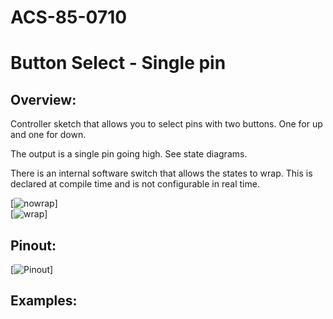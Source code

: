 # ACS-85-0710
Button Select - Single pin
==============

## Overview:

Controller sketch that allows you to select pins with two buttons.  One for up and one for down.

The output is a single pin going high. See state diagrams.

There is an internal software switch that allows the states to wrap. This is declared at compile time and is not configurable in real time.

 

[![nowrap](https://github.com/robstave/ArduinoComponentSketches/blob/master/ACS-85%20ATTiny85%20sketches/ACS-85-0710/images/states1.png)]  
[![wrap](https://github.com/robstave/ArduinoComponentSketches/blob/master/ACS-85%20ATTiny85%20sketches/ACS-85-0710/images/states2.png)]  
 
## Pinout:
[![Pinout](https://github.com/robstave/ArduinoComponentSketches/blob/master/ACS-85%20ATTiny85%20sketches/ACS-85-0710/images/acs-85-0710.png)]  


## Examples:
 